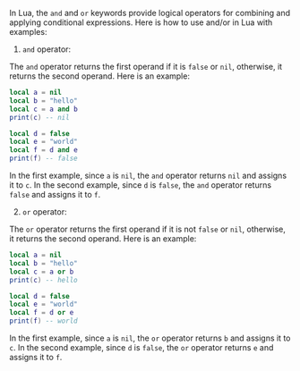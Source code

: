 In Lua, the `and` and `or` keywords provide logical operators for combining and applying conditional expressions. Here is how to use and/or in Lua with examples:

1. `and` operator:

The `and` operator returns the first operand if it is `false` or `nil`, otherwise, it returns the second operand. Here is an example:

```lua
local a = nil
local b = "hello"
local c = a and b
print(c) -- nil

local d = false
local e = "world"
local f = d and e
print(f) -- false
```
In the first example, since `a` is `nil`, the `and` operator returns `nil` and assigns it to `c`. In the second example, since `d` is `false`, the `and` operator returns `false` and assigns it to `f`.

2. `or` operator:

The `or` operator returns the first operand if it is not `false` or `nil`, otherwise, it returns the second operand. Here is an example:

```lua
local a = nil
local b = "hello"
local c = a or b
print(c) -- hello

local d = false
local e = "world"
local f = d or e
print(f) -- world
```
In the first example, since `a` is `nil`, the `or` operator returns `b` and assigns it to `c`. In the second example, since `d` is `false`, the `or` operator returns `e` and assigns it to `f`.